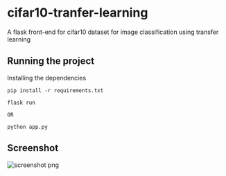 # cifar10-tranfer-learning
A flask front-end for cifar10 dataset for image classification using transfer learning


## Running the project
Installing the dependencies
```
pip install -r requirements.txt
```

```
flask run

OR

python app.py
```

## Screenshot
![screenshot png](https://user-images.githubusercontent.com/26832180/65849552-b1c39680-e368-11e9-98fd-facce47ab1f8.jpg)
